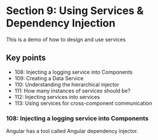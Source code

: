 # Section 9: Using Services & Dependency Injection

This is a demo of how to design and use services

## Key points

* 108: Injecting a logging service into Components
* 109: Creating a Data Service
* 110: Understanding the hierarchical injector
* 111: How many instances of services should be?
* 112: Injecting services into services
* 113: Using services for cross-component communication

### 108: Injecting a logging service into Components
Angular has a tool called Angular dependency injector.
